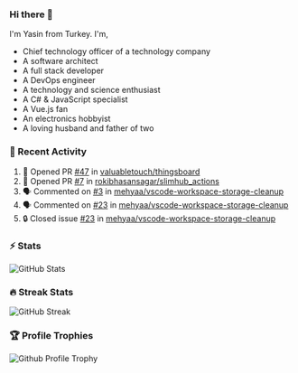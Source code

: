 ### Hi there 👋
I'm Yasin from Turkey. I'm,

* Chief technology officer of a technology company
* A software architect
* A full stack developer
* A DevOps engineer
* A technology and science enthusiast
* A C# & JavaScript specialist
* A Vue.js fan
* An electronics hobbyist
* A loving husband and father of two

### 🧾 Recent Activity
<!--START_SECTION:activity-->
1. 💪 Opened PR [#47](https://github.com/valuabletouch/thingsboard/pull/47) in [valuabletouch/thingsboard](https://github.com/valuabletouch/thingsboard)
2. 💪 Opened PR [#7](https://github.com/rokibhasansagar/slimhub_actions/pull/7) in [rokibhasansagar/slimhub_actions](https://github.com/rokibhasansagar/slimhub_actions)
3. 🗣 Commented on [#3](https://github.com/mehyaa/vscode-workspace-storage-cleanup/issues/3#issuecomment-2665229961) in [mehyaa/vscode-workspace-storage-cleanup](https://github.com/mehyaa/vscode-workspace-storage-cleanup)
4. 🗣 Commented on [#23](https://github.com/mehyaa/vscode-workspace-storage-cleanup/issues/23#issuecomment-2663355466) in [mehyaa/vscode-workspace-storage-cleanup](https://github.com/mehyaa/vscode-workspace-storage-cleanup)
5. 🔒 Closed issue [#23](https://github.com/mehyaa/vscode-workspace-storage-cleanup/issues/23) in [mehyaa/vscode-workspace-storage-cleanup](https://github.com/mehyaa/vscode-workspace-storage-cleanup)
<!--END_SECTION:activity-->

### ⚡ Stats
![GitHub Stats][stats]

### 🔥 Streak Stats
![GitHub Streak][streak]

### 🏆 Profile Trophies
![Github Profile Trophy][trophy]

[profile]: https://github.com/mehyaa
[website]: https://mehyaa.github.io
[stats]: https://github-readme-stats.vercel.app/api?username=mehyaa&show_icons=true&count_private=true&theme=vue-dark
[streak]: https://streak-stats.demolab.com?user=mehyaa&theme=vue-dark&hide_border=true&date_format=j%20M%5B%20Y%5D&mode=weekly
[trophy]: https://github-profile-trophy.vercel.app?username=mehyaa&theme=nord&no-frame=true&column=3&margin-w=8&margin-h=8


<!--
**mehyaa/mehyaa** is a ✨ _special_ ✨ repository because its `README.md` (this file) appears on your GitHub profile.

Here are some ideas to get you started:

- 🔭 I’m currently working on ...
- 🌱 I’m currently learning ...
- 👯 I’m looking to collaborate on ...
- 🤔 I’m looking for help with ...
- 💬 Ask me about ...
- 📫 How to reach me: ...
- 😄 Pronouns: ...
- ⚡ Fun fact: ...
-->
